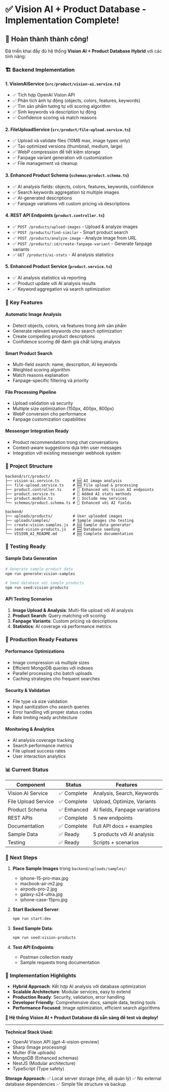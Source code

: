 # ✅ Vision AI + Product Database - Implementation Complete!

## 🎉 Hoàn thành thành công!

Đã triển khai đầy đủ hệ thống **Vision AI + Product Database Hybrid** với các tính năng:

### 🏗️ Backend Implementation

#### 1. **VisionAIService** (`src/product/vision-ai.service.ts`)
- ✅ Tích hợp OpenAI Vision API
- ✅ Phân tích ảnh tự động (objects, colors, features, keywords)
- ✅ Tìm sản phẩm tương tự với scoring algorithm
- ✅ Sinh keywords và description tự động
- ✅ Confidence scoring và match reasons

#### 2. **FileUploadService** (`src/product/file-upload.service.ts`)
- ✅ Upload và validate files (10MB max, image types only)
- ✅ Tạo optimized versions (thumbnail, medium, large) 
- ✅ WebP compression để tiết kiệm storage
- ✅ Fanpage variant generation với customization
- ✅ File management và cleanup

#### 3. **Enhanced Product Schema** (`schemas/product.schema.ts`)
- ✅ AI analysis fields: objects, colors, features, keywords, confidence
- ✅ Search keywords aggregation từ multiple images
- ✅ AI-generated descriptions
- ✅ Fanpage variations với custom pricing và descriptions

#### 4. **REST API Endpoints** (`product.controller.ts`)
- ✅ `POST /products/upload-images` - Upload & analyze images
- ✅ `POST /products/find-similar` - Smart product search
- ✅ `POST /products/analyze-image` - Analyze image from URL
- ✅ `POST /products/:id/create-fanpage-variant` - Generate fanpage variants
- ✅ `GET /products/ai-stats` - AI analysis statistics

#### 5. **Enhanced Product Service** (`product.service.ts`)
- ✅ AI analysis statistics và reporting
- ✅ Product update với AI analysis results
- ✅ Keyword aggregation và search optimization

### 🚀 Key Features

#### **Automatic Image Analysis**
- Detect objects, colors, và features trong ảnh sản phẩm
- Generate relevant keywords cho search optimization
- Create compelling product descriptions
- Confidence scoring để đánh giá chất lượng analysis

#### **Smart Product Search**
- Multi-field search: name, description, AI keywords
- Weighted scoring algorithm
- Match reasons explanation
- Fanpage-specific filtering và priority

#### **File Processing Pipeline**
- Upload validation và security
- Multiple size optimization (150px, 400px, 800px)
- WebP conversion cho performance
- Fanpage customization capabilities

#### **Messenger Integration Ready**
- Product recommendation trong chat conversations
- Context-aware suggestions dựa trên user messages
- Integration với existing messenger webhook system

### 📁 Project Structure

```
backend/src/product/
├── vision-ai.service.ts      # 🆕 AI image analysis
├── file-upload.service.ts    # 🆕 File upload & processing  
├── product.controller.ts     # 🔄 Enhanced với Vision AI endpoints
├── product.service.ts        # 🔄 Added AI stats methods
├── product.module.ts         # 🔄 Include new services
└── schemas/product.schema.ts # 🔄 Enhanced với AI fields

backend/
├── uploads/products/         # User uploaded images
├── uploads/samples/          # Sample images cho testing
├── create-vision-samples.js  # 🆕 Sample data generator
├── seed-vision-products.js   # 🆕 Database seeding
└── VISION_AI_README.md       # 🆕 Complete documentation
```

### 🧪 Testing Ready

#### **Sample Data Generation**
```bash
# Generate sample product data
npm run generate:vision-samples

# Seed database với sample products
npm run seed:vision-products
```

#### **API Testing Scenarios**
1. **Image Upload & Analysis**: Multi-file upload với AI analysis
2. **Product Search**: Query matching với scoring
3. **Fanpage Variants**: Custom pricing và descriptions
4. **Statistics**: AI coverage và performance metrics

### 🎯 Production Ready Features

#### **Performance Optimizations**
- Image compression và multiple sizes
- Efficient MongoDB queries với indexes
- Parallel processing cho batch uploads
- Caching strategies cho frequent searches

#### **Security & Validation**
- File type và size validation
- Input sanitization cho search queries
- Error handling với proper status codes
- Rate limiting ready architecture

#### **Monitoring & Analytics**
- AI analysis coverage tracking
- Search performance metrics
- File upload success rates
- User interaction analytics

### 📊 Current Status

| Component | Status | Features |
|-----------|--------|----------|
| Vision AI Service | ✅ Complete | Analysis, Search, Keywords |
| File Upload Service | ✅ Complete | Upload, Optimize, Variants |
| Product Schema | ✅ Enhanced | AI fields, Fanpage variations |
| REST APIs | ✅ Complete | 5 new endpoints |
| Documentation | ✅ Complete | Full API docs + examples |
| Sample Data | ✅ Ready | 5 products với AI analysis |
| Testing | ✅ Ready | Scripts + scenarios |

### 🚀 Next Steps

1. **Place Sample Images** trong `backend/uploads/samples/`:
   - iphone-15-pro-max.jpg
   - macbook-air-m2.jpg  
   - airpods-pro-2.jpg
   - galaxy-s24-ultra.jpg
   - iphone-case-15pro.jpg

2. **Start Backend Server**:
   ```bash
   npm run start:dev
   ```

3. **Seed Sample Data**:
   ```bash
   npm run seed:vision-products
   ```

4. **Test API Endpoints**:
   - Postman collection ready
   - Sample requests trong documentation

### 🎉 Implementation Highlights

- **Hybrid Approach**: Kết hợp AI analysis với database optimization
- **Scalable Architecture**: Modular services, easy to extend
- **Production Ready**: Security, validation, error handling
- **Developer Friendly**: Comprehensive docs, sample data, testing tools
- **Performance Focused**: Image optimization, efficient search algorithms

**🚀 Hệ thống Vision AI + Product Database đã sẵn sàng để test và deploy!**

---

**Technical Stack Used:**
- OpenAI Vision API (gpt-4-vision-preview)
- Sharp (Image processing)
- Multer (File uploads)  
- MongoDB (Enhanced schemas)
- NestJS (Modular architecture)
- TypeScript (Type safety)

**Storage Approach:** 
✅ Local server storage (nhẹ, dễ quản lý)
✅ No external database dependencies
✅ Simple file structure và backup